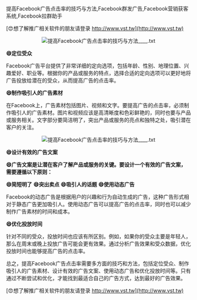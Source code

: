 提高Facebook广告点击率的技巧与方法,Facebook群发广告,Facebook营销获客系统,Facebook拉群助手

[😍想了解推广相关软件的朋友请登录 http://www.vst.tw](http://www.vst.tw)

 <center><img src="https://vst.tw/MP4/tuiguang/png/1.png" alt="提高Facebook广告点击率的技巧与方法____.txt"></center>

**😄定位受众**

Facebook广告平台提供了非常详细的定向选项，包括年龄、性别、地理位置、兴趣爱好、职业等。根据你的产品或服务的特点，选择合适的定向选项可以更好地将广告投放给潜在的受众，从而提高广告的点击率。

**😄制作吸引人的广告素材**

在Facebook上，广告素材包括图片、视频和文字。要提高广告的点击率，必须制作吸引人的广告素材。图片和视频应该是高清晰度和色彩鲜艳的，同时也要与产品或服务相关。文字部分要简洁明了，突出产品或服务的亮点和独特之处，吸引潜在客户的关注。

 <center><img src="https://vst.tw/MP4/tuiguang/png/2.png" alt="提高Facebook广告点击率的技巧与方法____.txt"></center>

**😄设计有效的广告文案**

**😄广告文案是让潜在客户了解产品或服务的关键。要设计一个有效的广告文案，需要遵循以下原则：**

**😄简短明了**
**😄突出卖点**
**😄吸引人的话题**
**😄使用动态广告**

Facebook的动态广告是根据用户的兴趣和行为自动生成的广告，这种广告形式相对于静态广告更加吸引人。使用动态广告可以提高广告的点击率，同时也可以减少制作广告素材的时间和成本。

**😄优化投放时间**

针对不同的受众，投放时间也应该有所区别。例如，如果你的受众主要是年轻人，那么在周末或晚上投放广告可能会更有效果。通过分析广告效果和受众数据，优化投放时间也能够提高广告的点击率。

总之，提高Facebook广告点击率需要多方面的技巧和方法，包括定位受众、制作吸引人的广告素材、设计有效的广告文案、使用动态广告和优化投放时间等。只有通过不断尝试和优化，才能找到最适合自己的广告方式，达到最好的广告效果。

[😍想了解推广相关软件的朋友请登录 http://www.vst.tw](http://www.vst.tw)



